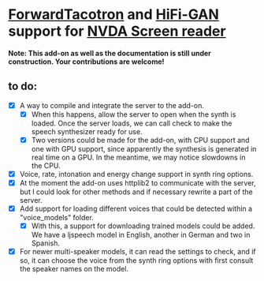 # [ForwardTacotron](https://github.com/as-ideas/ForwardTacotron) and [HiFi-GAN](https://github.com/jik876/hifi-gan) support for [NVDA Screen reader](https://github.com/nvaccess/nvda)

**Note: This add-on as well as the documentation is still under construction. Your contributions are welcome!**

## to do:

- [x] A way to compile and integrate the server to the add-on.
	- [x] When this happens, allow the server to open when the synth is loaded. Once the server loads, we can call check to make the speech synthesizer ready for use.
	- [x] Two versions could be made for the add-on, with CPU support and one with GPU support, since apparently the synthesis is generated in real time on a GPU. In the meantime, we may notice slowdowns in the CPU.
- [x] Voice, rate, intonation and energy change support in synth ring options.
- [x] At the moment the add-on uses httplib2 to communicate with the server, but I could look for other methods and if necessary rewrite a part of the server.
- [x] Add support for loading different voices that could be detected within a "voice_models" folder.
	- [x] With this, a support for downloading trained models could be added. We have a ljspeech model in English, another in German and two in Spanish.
- [x] For newer multi-speaker models, it can read the settings to check, and if so, it can choose the voice from the synth ring options with first consult the speaker names on the model.

